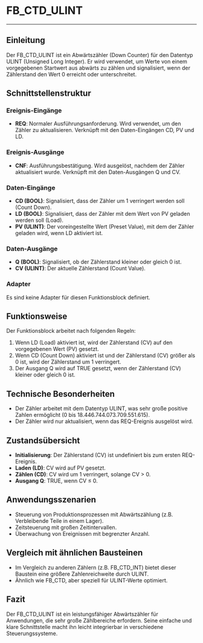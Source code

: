 # FB_CTD_ULINT

* * * * * * * * * *
## Einleitung
Der FB_CTD_ULINT ist ein Abwärtszähler (Down Counter) für den Datentyp ULINT (Unsigned Long Integer). Er wird verwendet, um Werte von einem vorgegebenen Startwert aus abwärts zu zählen und signalisiert, wenn der Zählerstand den Wert 0 erreicht oder unterschreitet.

## Schnittstellenstruktur
### **Ereignis-Eingänge**
- **REQ**: Normaler Ausführungsanforderung. Wird verwendet, um den Zähler zu aktualisieren. Verknüpft mit den Daten-Eingängen CD, PV und LD.

### **Ereignis-Ausgänge**
- **CNF**: Ausführungsbestätigung. Wird ausgelöst, nachdem der Zähler aktualisiert wurde. Verknüpft mit den Daten-Ausgängen Q und CV.

### **Daten-Eingänge**
- **CD (BOOL)**: Signalisiert, dass der Zähler um 1 verringert werden soll (Count Down).
- **LD (BOOL)**: Signalisiert, dass der Zähler mit dem Wert von PV geladen werden soll (Load).
- **PV (ULINT)**: Der voreingestellte Wert (Preset Value), mit dem der Zähler geladen wird, wenn LD aktiviert ist.

### **Daten-Ausgänge**
- **Q (BOOL)**: Signalisiert, ob der Zählerstand kleiner oder gleich 0 ist.
- **CV (ULINT)**: Der aktuelle Zählerstand (Count Value).

### **Adapter**
Es sind keine Adapter für diesen Funktionsblock definiert.

## Funktionsweise
Der Funktionsblock arbeitet nach folgenden Regeln:
1. Wenn LD (Load) aktiviert ist, wird der Zählerstand (CV) auf den vorgegebenen Wert (PV) gesetzt.
2. Wenn CD (Count Down) aktiviert ist und der Zählerstand (CV) größer als 0 ist, wird der Zählerstand um 1 verringert.
3. Der Ausgang Q wird auf TRUE gesetzt, wenn der Zählerstand (CV) kleiner oder gleich 0 ist.

## Technische Besonderheiten
- Der Zähler arbeitet mit dem Datentyp ULINT, was sehr große positive Zahlen ermöglicht (0 bis 18.446.744.073.709.551.615).
- Der Zähler wird nur aktualisiert, wenn das REQ-Ereignis ausgelöst wird.

## Zustandsübersicht
- **Initialisierung**: Der Zählerstand (CV) ist undefiniert bis zum ersten REQ-Ereignis.
- **Laden (LD)**: CV wird auf PV gesetzt.
- **Zählen (CD)**: CV wird um 1 verringert, solange CV > 0.
- **Ausgang Q**: TRUE, wenn CV ≤ 0.

## Anwendungsszenarien
- Steuerung von Produktionsprozessen mit Abwärtszählung (z.B. Verbleibende Teile in einem Lager).
- Zeitsteuerung mit großen Zeitintervallen.
- Überwachung von Ereignissen mit begrenzter Anzahl.

## Vergleich mit ähnlichen Bausteinen
- Im Vergleich zu anderen Zählern (z.B. FB_CTD_INT) bietet dieser Baustein eine größere Zahlenreichweite durch ULINT.
- Ähnlich wie FB_CTD, aber speziell für ULINT-Werte optimiert.

## Fazit
Der FB_CTD_ULINT ist ein leistungsfähiger Abwärtszähler für Anwendungen, die sehr große Zählbereiche erfordern. Seine einfache und klare Schnittstelle macht ihn leicht integrierbar in verschiedene Steuerungssysteme.
